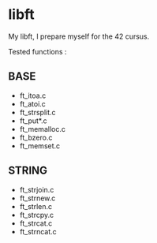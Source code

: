 # libft
My libft, I prepare myself for the 42 cursus.

Tested functions :

## BASE
- ft_itoa.c     
- ft_atoi.c
- ft_strsplit.c
- ft_put*.c
- ft_memalloc.c
- ft_bzero.c
- ft_memset.c

## STRING
- ft_strjoin.c
- ft_strnew.c
- ft_strlen.c
- ft_strcpy.c
- ft_strcat.c
- ft_strncat.c
